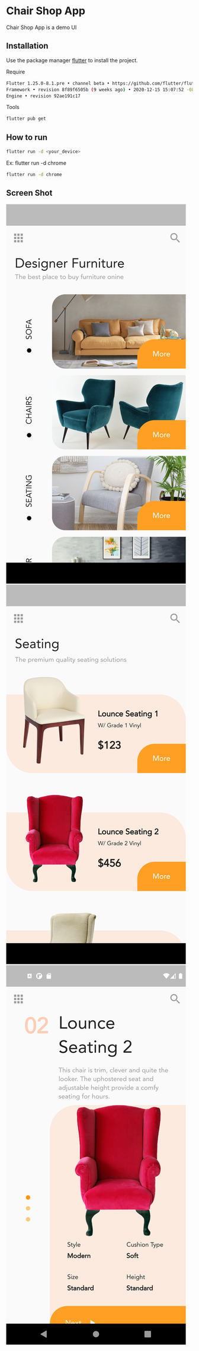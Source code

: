 # Chair Shop App

Chair Shop App is a demo UI

## Installation

Use the package manager [flutter](https://flutter.dev/docs/get-started/install) to install the project.

Require
```bash
Flutter 1.25.0-8.1.pre • channel beta • https://github.com/flutter/flutter.git
Framework • revision 8f89f6505b (9 weeks ago) • 2020-12-15 15:07:52 -0800
Engine • revision 92ae191c17
```

Tools

```bash
flutter pub get
```

## How to run

```bash
flutter run -d <your_device>
```
Ex: flutter run -d chrome

```bash
flutter run -d chrome
```

## Screen Shot
![](https://raw.githubusercontent.com/sun1211/chair_app/master/screenShot/Screenshot_1615710237.png)
![](https://raw.githubusercontent.com/sun1211/chair_app/master/screenShot/Screenshot_1615713845.png)
![](https://raw.githubusercontent.com/sun1211/chair_app/master/screenShot/Screenshot_1615723823.png)
